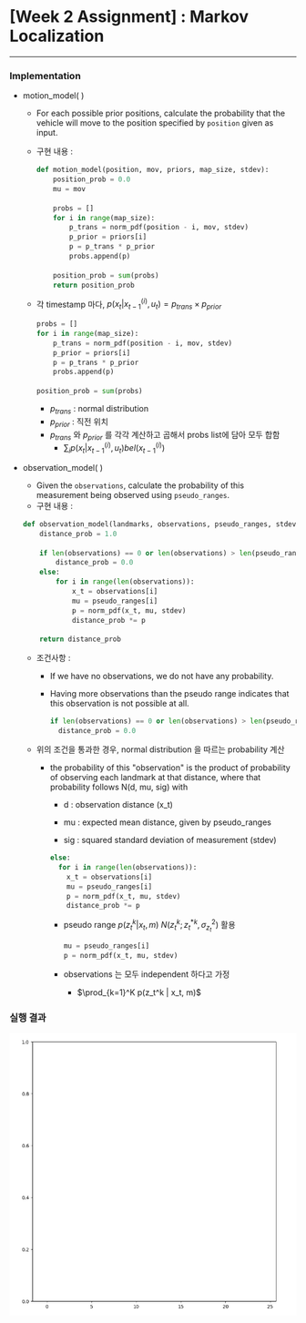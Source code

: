 # **[Week 2 Assignment] : Markov Localization**

------

### Implementation

- motion_model( )

    - For each possible prior positions, calculate the probability that the vehicle will move to the position specified by `position` given as input.
    - 구현 내용 :

        ```python
        def motion_model(position, mov, priors, map_size, stdev):
            position_prob = 0.0
            mu = mov

            probs = []
            for i in range(map_size):
                p_trans = norm_pdf(position - i, mov, stdev)
                p_prior = priors[i]
                p = p_trans * p_prior
                probs.append(p)

            position_prob = sum(probs)
            return position_prob
        ```

    - 각 timestamp 마다, $p(x_t | x_{t-1}^{(i)}, u_t) = p_{trans} \times p_{prior}$

        ```python
        probs = []
        for i in range(map_size):
            p_trans = norm_pdf(position - i, mov, stdev)
            p_prior = priors[i]
            p = p_trans * p_prior
            probs.append(p)

        position_prob = sum(probs)
        ```

        - $p_{trans}$ : normal distribution
        - $p_{prior}$ : 직전 위치
        - $p_{trans}$ 와 $p_{prior}$ 를 각각 계산하고 곱해서 probs list에 담아 모두 합함
            - $\sum_{i} p(x_t | x_{t-1}^{(i)}, u_t) bel(x_{t-1}^{(i)})$

      

- observation_model( )
  - Given the `observations`, calculate the probability of this measurement being observed using `pseudo_ranges`.
  - 구현 내용 :

  ```python
  def observation_model(landmarks, observations, pseudo_ranges, stdev):
      distance_prob = 1.0
      
      if len(observations) == 0 or len(observations) > len(pseudo_ranges):
          distance_prob = 0.0
      else:
          for i in range(len(observations)):
              x_t = observations[i]
              mu = pseudo_ranges[i]
              p = norm_pdf(x_t, mu, stdev)
              distance_prob *= p
  
      return distance_prob
  ```

  - 조건사항 :

    - If we have no observations, we do not have any probability.

    - Having more observations than the pseudo range indicates that this observation is not possible at all.

      ```python
      if len(observations) == 0 or len(observations) > len(pseudo_ranges):
        distance_prob = 0.0
      ```

  - 위의 조건을 통과한 경우, normal distribution 을 따르는 probability 계산

    - the probability of this "observation" is the product of probability of observing each landmark at that distance, where that probability follows N(d, mu, sig) with

      - d : observation distance (x_t)

      - mu : expected mean distance, given by pseudo_ranges 

      - sig : squared standard deviation of measurement (stdev)

      ```python
      else:
        for i in range(len(observations)):
          x_t = observations[i]
          mu = pseudo_ranges[i]
          p = norm_pdf(x_t, mu, stdev)
          distance_prob *= p
      ```

      - pseudo range $p(z_t^k | x_t, m) ~ N(z_t^k ; z_t^{*k}, \sigma_{z_t}^2)$ 활용

        ```python
        mu = pseudo_ranges[i]
        p = norm_pdf(x_t, mu, stdev)
        ```

      - observations 는 모두 independent 하다고 가정

        - $\prod_{k=1}^K p(z_t^k | x_t, m)$

### 실행 결과

![week2](week2.gif)

